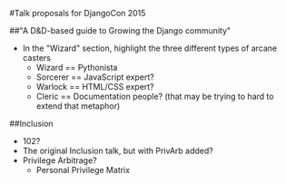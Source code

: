 #Talk proposals for DjangoCon 2015

##"A D&D-based guide to Growing the Django community"
-  In the "Wizard" section, highlight the three different types of arcane casters
    +  Wizard == Pythonista
    +  Sorcerer == JavaScript expert?
    +  Warlock == HTML/CSS expert?
    +  Cleric == Documentation people? (that may be trying to hard to extend that metaphor)

##Inclusion
-  102?
-  The original Inclusion talk, but with PrivArb added?
-  Privilege Arbitrage?
    +  Personal Privilege Matrix